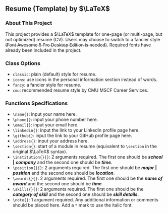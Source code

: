 ## Resume (Template) by $\LaTeX$

### About This Project

This project provides a $\LaTeX$ template for one-page (or multi-page, but not optimized) resume (CV). Users may choose to switch to a fancier style ~~(Font Awesome 5 Pro Desktop Edition is needed)~~. Required fonts have already been included in the project.

### Class Options

- `classic`: plain (default) style for resume.
- `icons`: use icons in the personal information section instead of words.
- `fancy`: a fancier style for resume.
- `cmu`: recommended resume style by CMU MSCF Career Services.

### Functions Specifications

- `\name{}`: input your name here.
- `\phone{}`: input your phone number here.
- `\email{}`: input your email here.
- `\linkedin{}`: input the link to your LinkedIn profile page here.
- `\github{}`: input the link to your GitHub profile page here.
- `\address{}`: input your address here.
- `\section{}`: start of a module in resume (equivalent to `\section` in the original $\LaTeX$ syntax).
- `\institution{}{}`: 2 arguments required. The first one should be **_school_** **|** **_company_** and the second one should be **_time_**.
- `\position{}{}`: 2 arguments required. The first one should be **_major_** **|** **_position_** and the second one should be **_location_**.
- `\awards{}{}`: 2 arguments required. The first one should be the **_name of award_** and the second one should be **_time_**.
- `\skills{}{}`: 2 arguments required. The first one should be the **_category of skill_** and the second one should be **_skill details_**.
- `\note{}`: 1 argument required. Any additional information or comments should be placed here. Add a `*` mark to use the italic font.
